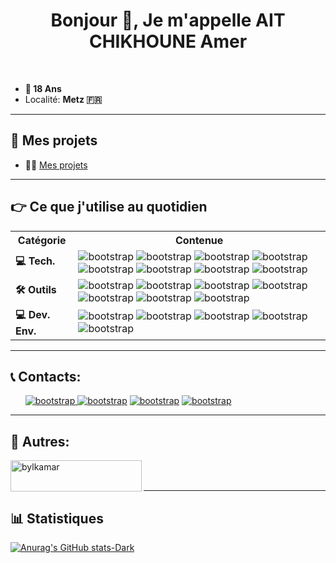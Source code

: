 <h1  align="center">Bonjour 👋, Je m'appelle AIT CHIKHOUNE Amer</h1>
<br>
<ul>
<li><b>🎂 18 Ans</b></li>
<li>Localité: <b>Metz 🇫🇷</b>  </li>
</ul>
<hr>
<h2>📁 Mes projets</h2>

- 👨‍💻  [Mes projets](https://github.com/bylkamar?tab=repositories)
<hr>
<h2>👉 Ce que j'utilise au quotidien</h2>
<table>
<tr>
<th>Catégorie</th>
<th>Contenue</th>
</tr>
<tr>
<td><b>💻 Tech.</b></td>
<td>
<img  src="https://img.shields.io/badge/Go-00ADD8?style=for-the-badge&logo=go&logoColor=white"  alt="bootstrap" /> 
<img  src="https://img.shields.io/badge/NodeJs-339933?style=for-the-badge&logo=Node.js&logoColor=white"  alt="bootstrap" /> 
<img  src="https://img.shields.io/badge/javascript-F7DF1E?style=for-the-badge&logo=javascript&logoColor=white"  alt="bootstrap" /> 
<img  src="https://img.shields.io/badge/html-E34F26?style=for-the-badge&logo=html5&logoColor=white"  alt="bootstrap" />  
<img  src="https://img.shields.io/badge/CSS-1572B6?style=for-the-badge&logo=css3&logoColor=white"  alt="bootstrap" /> 
<img  src="https://img.shields.io/badge/bootstrap-7952B3?style=for-the-badge&logo=bootstrap&logoColor=white"  alt="bootstrap" /> 
<img  src="https://img.shields.io/badge/php-777BB4?style=for-the-badge&logo=php&logoColor=white"  alt="bootstrap" /> 
<img  src="https://img.shields.io/badge/mysql-4479A1?style=for-the-badge&logo=mysql&logoColor=white"  alt="bootstrap" /> 
</td>
<tr>
<td><b>🛠 Outils</b></td>
<td>
<img  src="https://img.shields.io/badge/VS Code-007ACC?style=for-the-badge&logo=visualstudiocode&logoColor=white"  alt="bootstrap" /> 
<img  src="https://img.shields.io/badge/vmware-607078?style=for-the-badge&logo=vmware&logoColor=white"  alt="bootstrap" /> <img  src="https://img.shields.io/badge/XAMPP/WAMPP-FB7A24?style=for-the-badge&logo=xampp&logoColor=white"  alt="bootstrap" /> 
<img  src="https://img.shields.io/badge/git-F05032?style=for-the-badge&logo=git&logoColor=white"  alt="bootstrap" />  
<img  src="https://img.shields.io/badge/phpmyadmin-4479A1?style=for-the-badge&logo=phpmyadmin&logoColor=white"  alt="bootstrap" />
<img  src="https://img.shields.io/badge/proxmox-E57000?style=for-the-badge&logo=proxmox&logoColor=white"  alt="bootstrap" />
<img  src="https://img.shields.io/badge/postman-FF6C37?style=for-the-badge&logo=postman&logoColor=white"  alt="bootstrap" />
</td>
</tr>
<tr>
<td><b>💻 Dev. Env.</b></td>
<td>
<img  src="https://img.shields.io/badge/windows11-0078D6?style=for-the-badge&logo=windows11&logoColor=white"  alt="bootstrap" /> 
<img  src="https://img.shields.io/badge/linux-FCC624?style=for-the-badge&logo=linux&logoColor=white"  alt="bootstrap" /> 
<img  src="https://img.shields.io/badge/ubuntu-E95420?style=for-the-badge&logo=ubuntu&logoColor=white"  alt="bootstrap" /> 
<img  src="https://img.shields.io/badge/centos-262577?style=for-the-badge&logo=centos&logoColor=white"  alt="bootstrap" /> 
<img  src="https://img.shields.io/badge/debian-A81D33?style=for-the-badge&logo=debian&logoColor=white"  alt="bootstrap" /> 
</td>
</tr>
</tr>


</table>


<hr>
<h2  align="left">📞 Contacts:</h2>

<p  align="left">
<ul>
<a  href="https://dev.to/bylkamar"  target="blank"><img  src="https://img.shields.io/badge/dev.to-0A0A0A?style=for-the-badge&logo=devdotto&logoColor=white"  alt="bootstrap" /> </a> 
<a  href="https://www.hackerrank.com/aitchikhouneamer"  target="blank"><img  src="https://img.shields.io/badge/hackerrank-00EA64?style=for-the-badge&logo=hackerrank&logoColor=white"  alt="bootstrap" /></a>
<a  href="https://linkedin.com/in/amarac"  target="blank"><img  src="https://img.shields.io/badge/linkedin-0A66C2?style=for-the-badge&logo=linkedin&logoColor=white"  alt="bootstrap" /></a>
<a  href="mailto:aitchikhouneamer@gmail.com"  target="blank"><img  src="https://img.shields.io/badge/gmail-EA4335?style=for-the-badge&logo=gmail&logoColor=white"  alt="bootstrap" /></a>
</ul>

</p>
<hr>
  

<h2  align="left">👀 Autres: </h2>

<p><a  href="https://www.buymeacoffee.com/bylkamar">  <img  align="left"  src="https://cdn.buymeacoffee.com/buttons/v2/default-yellow.png"  height="50"  width="210"  alt="bylkamar"  /></a></p><br><br>
<hr>
<h2>📊 Statistiques</h2>

[![Anurag's GitHub stats-Dark](https://github-readme-stats.vercel.app/api?username=bylkamar&show_icons=true&theme=aura_dark#gh-dark-mode-only)](https://github.com/bylkamar)
